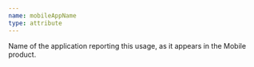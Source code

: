 ```yaml
---
name: mobileAppName
type: attribute
---
```


Name of the application reporting this usage, as it appears in the Mobile product.